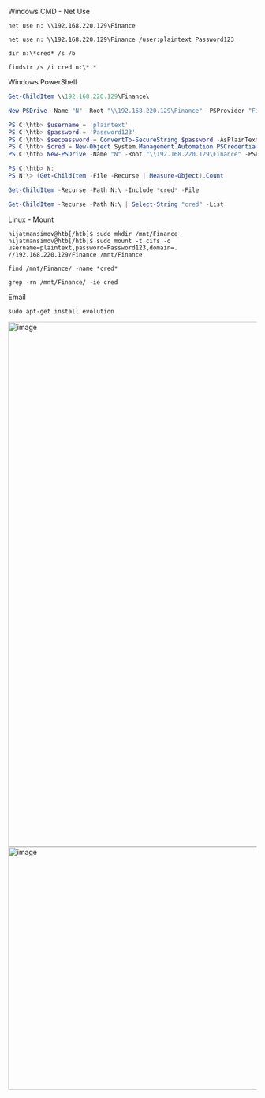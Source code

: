 Windows CMD - Net Use
```shell
net use n: \\192.168.220.129\Finance
```
```shell
net use n: \\192.168.220.129\Finance /user:plaintext Password123
```

```shell
dir n:\*cred* /s /b
```

```shell
findstr /s /i cred n:\*.*
```

Windows PowerShell
```powershell
Get-ChildItem \\192.168.220.129\Finance\
```

```powershell
New-PSDrive -Name "N" -Root "\\192.168.220.129\Finance" -PSProvider "FileSystem"
```

```powershell
PS C:\htb> $username = 'plaintext'
PS C:\htb> $password = 'Password123'
PS C:\htb> $secpassword = ConvertTo-SecureString $password -AsPlainText -Force
PS C:\htb> $cred = New-Object System.Management.Automation.PSCredential $username, $secpassword
PS C:\htb> New-PSDrive -Name "N" -Root "\\192.168.220.129\Finance" -PSProvider "FileSystem" -Credential $cred
```

```powershell
PS C:\htb> N:
PS N:\> (Get-ChildItem -File -Recurse | Measure-Object).Count
```

```powershell
Get-ChildItem -Recurse -Path N:\ -Include *cred* -File
```

```powershell
Get-ChildItem -Recurse -Path N:\ | Select-String "cred" -List
```

Linux - Mount
```shell
nijatmansimov@htb[/htb]$ sudo mkdir /mnt/Finance
nijatmansimov@htb[/htb]$ sudo mount -t cifs -o username=plaintext,password=Password123,domain=. //192.168.220.129/Finance /mnt/Finance
```

```shell
find /mnt/Finance/ -name *cred*
```

```shell
grep -rn /mnt/Finance/ -ie cred
```

Email
```shell
sudo apt-get install evolution
```

<img width="1902" height="1064" alt="image" src="https://github.com/user-attachments/assets/d75a57f4-d532-4389-b241-a4360875bb58" />

<img width="1027" height="493" alt="image" src="https://github.com/user-attachments/assets/da32d08b-88eb-443a-b410-001669dfe0e7" />





















